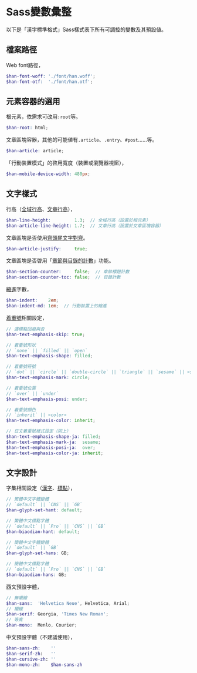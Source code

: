 
 <span lang='en'>Sass</span>變數彙整
=====================================
以下是「漢字標準格式」Sass樣式表下所有可調控的變數及其預設値。

檔案路徑
-------
Web font路徑，
```scss
$han-font-woff: './font/han.woff';
$han-font-otf:  './font/han.otf';
```

元素容器的選用
-----------
根元素，依需求可改用`:root`等。
```scss
$han-root: html;
```

文章區塊容器，其他的可能値有`.article`、`.entry`、`#post`……等。
```scss
$han-article: article;
```

「行動裝置模式」的啓用寬度（裝置或瀏覽器視窗），
```scss
$han-mobile-device-width: 480px;
```

文字樣式
-------
行高（[全域行高](/manual/yangshi_biaozhunhua#quanyu_ziti_yangshi)、[文章行高](/manual/zhangjie_de_bianpai#wenzhang_de_hanggao)），
```scss
$han-line-height:         1.3;  // 全域行高（設置於根元素）
$han-article-line-height: 1.7;  // 文章行高（設置於文章區塊容器）
```

文章區塊是否使用[齊頭尾文字對齊](/manual/zhangjie_de_bianpai#wenzhang_de_duiqi)。
```scss
$han-article-justify:     true;
```

文章區塊是否啓用「[章節與目錄的計數](/manual/zhangjie_de_bianpai#zhangjie_yu_mulu_de_jishu)」功能。
```scss
$han-section-counter:     false;  // 章節標題計數
$han-section-counter-toc: false;  // 目錄計數
```

[縮進](/manual/zhangjie_de_bianpai#wenzhang_zhangjie_yu_neirong_de_bianjie_tiaozheng)字數，
```scss
$han-indent:    2em;
$han-indent-md: 1em;  // 行動裝置上的縮進
```

[着重號](/manual/yangshi_biaozhunhua#qiangdiao_yu_zhongdian-qiangdiao)相關設定，
```scss
// 遇標點回避與否
$han-text-emphasis-skip: true;

// 着重號形狀
// `none` || `filled` || `open`
$han-text-emphasis-shape: filled;

// 着重號符號
// `dot` || `circle` || `double-circle` || `triangle` || `sesame` || <string>
$han-text-emphasis-mark: circle;

// 着重號位置
// `over` || `under`
$han-text-emphasis-posi: under;

// 着重號顏色
// `inherit` || <color>
$han-text-emphasis-color: inherit;

// 日文着重號樣式設定（同上）
$han-text-emphasis-shape-ja: filled;
$han-text-emphasis-mark-ja:  sesame;
$han-text-emphasis-posi-ja:  over;
$han-text-emphasis-color-ja: inherit;
```

文字設計
------
字集相關設定（[漢字](/manual/wenzisheji#zhongwen_hanzi_zitiji)、[標點](http://localhost:9999/manual/wenzisheji#biaodian_yangshi_xiuzheng-zhongwen_biaodian_liebiao)），
```scss
// 繁體中文字體變體
// `default` || `CNS` || `GB`
$han-glyph-set-hant: default;

// 繁體中文標點字體
// `default` || `Pro` || `CNS` || `GB`
$han-biaodian-hant: default;

// 簡體中文字體變體
// `default` || `GB`
$han-glyph-set-hans: GB;

// 簡體中文標點字體
// `default` || `Pro` || `CNS` || `GB`
$han-biaodian-hans: GB;
```

西文預設字體，
```scss
// 無襯線
$han-sans:  'Helvetica Neue', Helvetica, Arial;
// 襯線
$han-serif: Georgia, 'Times New Roman';
// 等寬
$han-mono:  Menlo, Courier;
```

中文預設字體（不建議使用），
```scss
$han-sans-zh:    ''
$han-serif-zh:   ''
$han-cursive-zh: ''
$han-mono-zh:    $han-sans-zh
```
